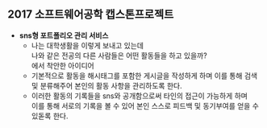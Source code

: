 ## 2017 소프트웨어공학 캡스톤프로젝트

- **sns형 포트폴리오 관리 서비스**
  - 나는 대학생활을 이렇게 보내고 있는데  
    나와 같은 전공의 다른 사람들은 어떤 활동들을 하고 있을까?  
    에서 착안한 아이디어
  - 기본적으로 활동을 해시태그를 포함한 게시글을 작성하게 하며
    이를 통해 검색 및 분류해주어 본인의 활동 사항을 관리하도록 한다.
  - 이러한 활동의 기록들을 sns와 공개함으로써 타인의 접근이 가능하게 하며  
    이를 통해 서로의 기록을 볼 수 있어 본인 스스로 피드백 및 동기부여를 얻을 수 있돋록 한다.
    